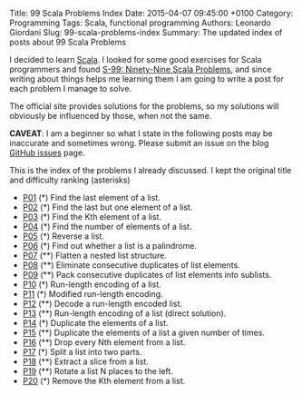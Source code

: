 Title: 99 Scala Problems Index
Date: 2015-04-07 09:45:00 +0100
Category: Programming
Tags: Scala, functional programming
Authors: Leonardo Giordani
Slug: 99-scala-problems-index
Summary: The updated index of posts about 99 Scala Problems

I decided to learn [Scala](http://www.scala-lang.org/). I looked for some good exercises for Scala programmers and found [S-99: Ninety-Nine Scala Problems](http://aperiodic.net/phil/scala/s-99/), and since writing about things helps me learning them I am going to write a post for each problem I manage to solve.

The official site provides solutions for the problems, so my solutions will obviously be influenced by those, when not the same.

**CAVEAT**: I am a beginner so what I state in the following posts may be inaccurate and sometimes wrong. Please submit an issue on the blog [GitHub issues](https://github.com/lgiordani/lgiordani.github.com/issues) page.

This is the index of the problems I already discussed. I kept the original title and difficulty ranking (asterisks)

* [P01](/blog/2015/04/07/99-scala-problems-01-find-last-element/) (*) Find the last element of a list.
* [P02](/blog/2015/04/07/99-scala-problems-02-find-last-nth/) (*) Find the last but one element of a list.
* [P03](/blog/2015/04/07/99-scala-problems-03-find-kth/) (*) Find the Kth element of a list.
* [P04](/blog/2015/04/07/99-scala-problems-04-length/) (*) Find the number of elements of a list.
* [P05](/blog/2015/04/07/99-scala-problems-05-reverse/) (*) Reverse a list.
* [P06](/blog/2015/04/07/99-scala-problems-06-palindome/) (*) Find out whether a list is a palindrome.
* [P07](/blog/2015/04/07/99-scala-problems-07-flatten/) (**) Flatten a nested list structure.
* [P08](/blog/2015/04/07/99-scala-problems-08-eliminate-consecutive-duplicates/) (**) Eliminate consecutive duplicates of list elements.
* [P09](/blog/2015/04/07/99-scala-problems-09-pack-consecutive-duplicates/) (**) Pack consecutive duplicates of list elements into sublists.
* [P10](/blog/2015/04/14/99-scala-problems-10-run-length-encoding-of-a-list) (*) Run-length encoding of a list.
* [P11](/blog/2015/04/14/99-scala-problems-11-modified-run-length-encoding) (*) Modified run-length encoding.
* [P12](/blog/2015/04/14/99-scala-problems-12-decode-a-run-length-encoded-list) (**) Decode a run-length encoded list.
* [P13](/blog/2015/04/14/99-scala-problems-13-run-length-encoding-of-a-list-direct-solution) (**) Run-length encoding of a list (direct solution).
* [P14](/blog/2015/04/14/99-scala-problems-14-duplicate-the-elements-of-a-list) (*) Duplicate the elements of a list.
* [P15](/blog/2015/04/14/99-scala-problems-15-duplicate-the-elements-of-a-list-a-given-number-of-times) (**) Duplicate the elements of a list a given number of times.
* [P16](/blog/2015/mm/dd/99-scala-problems-16-20) (**) Drop every Nth element from a list.
* [P17](/blog/2015/mm/dd/99-scala-problems-16-20) (*) Split a list into two parts.
* [P18](/blog/2015/mm/dd/99-scala-problems-16-20) (**) Extract a slice from a list.
* [P19](/blog/2015/mm/dd/99-scala-problems-16-20) (**) Rotate a list N places to the left.
* [P20](/blog/2015/mm/dd/99-scala-problems-16-20) (*) Remove the Kth element from a list.